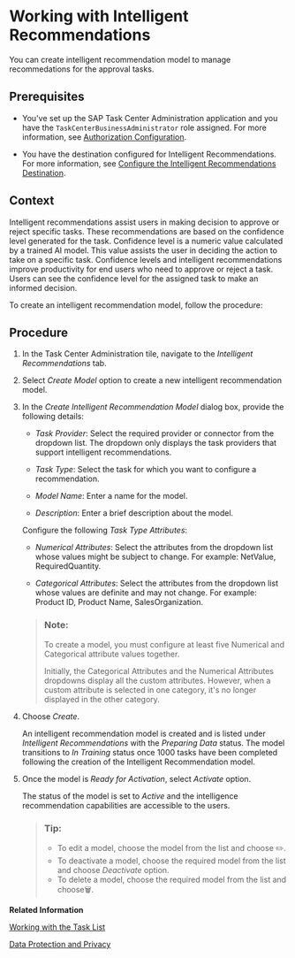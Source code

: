 <!-- loio340651ccd0724869b487f92411bda2c8 -->

<link rel="stylesheet" type="text/css" href="../css/sap-icons.css"/>

# Working with Intelligent Recommendations

You can create intelligent recommendation model to manage recommedations for the approval tasks.



<a name="loio340651ccd0724869b487f92411bda2c8__prereq_qm1_yw2_ccc"/>

## Prerequisites

-   You've set up the SAP Task Center Administration application and you have the `TaskCenterBusinessAdministrator` role assigned. For more information, see [Authorization Configuration](../60-security/authorization-configuration-75e4130.md).

-   You have the destination configured for Intelligent Recommendations. For more information, see [Configure the Intelligent Recommendations Destination](configure-the-intelligent-recommendations-destination-7c8900a.md).




<a name="loio340651ccd0724869b487f92411bda2c8__context_qll_yw2_ccc"/>

## Context

Intelligent recommendations assist users in making decision to approve or reject specific tasks. These recommendations are based on the confidence level generated for the task. Confidence level is a numeric value calculated by a trained AI model. This value assists the user in deciding the action to take on a specific task. Confidence levels and intelligent recommendations improve productivity for end users who need to approve or reject a task. Users can see the confidence level for the assigned task to make an informed decision.

To create an intelligent recommendation model, follow the procedure:



<a name="loio340651ccd0724869b487f92411bda2c8__steps_ot1_zw2_ccc"/>

## Procedure

1.  In the Task Center Administration tile, navigate to the *Intelligent Recommendations* tab.

2.  Select *Create Model* option to create a new intelligent recommendation model.

3.  In the *Create Intelligent Recommendation Model* dialog box, provide the following details:

    -   *Task Provider*: Select the required provider or connector from the dropdown list. The dropdown only displays the task providers that support intelligent recommendations.

    -   *Task Type*: Select the task for which you want to configure a recommendation.

    -   *Model Name*: Enter a name for the model.

    -   *Description*: Enter a brief description about the model.


    Configure the following *Task Type Attributes*:

    -   *Numerical Attributes*: Select the attributes from the dropdown list whose values might be subject to change. For example: NetValue, RequiredQuantity.

    -   *Categorical Attributes*: Select the attributes from the dropdown list whose values are definite and may not change. For example: Product ID, Product Name, SalesOrganization.


    > ### Note:  
    > To create a model, you must configure at least five Numerical and Categorical attribute values together.
    > 
    > Initially, the Categorical Attributes and the Numerical Attributes dropdowns display all the custom attributes. However, when a custom attribute is selected in one category, it's no longer displayed in the other category.

4.  Choose *Create*.

    An intelligent recommendation model is created and is listed under *Intelligent Recommendations* with the *Preparing Data* status. The model transitions to *In Training* status once 1000 tasks have been completed following the creation of the Intelligent Recommendation model.

5.  Once the model is *Ready for Activation*, select *Activate* option.

    The status of the model is set to *Active* and the intelligence recommendation capabilities are accessible to the users.

    > ### Tip:  
    > -   To edit a model, choose the model from the list and choose :pencil2:.
    > -   To deactivate a model, choose the required model from the list and choose *Deactivate* option.
    > -   To delete a model, choose the required model from the list and choose:wastebasket:.


**Related Information**  


[Working with the Task List](../70-using-the-web-app/working-with-the-task-list-fe4a8b3.md "In the SAP Task Center Web app, you can search for a specific task in the task list, and filter or sort your user tasks by predefined criteria. You can also refresh the task list and personalize the table columns.")

[Data Protection and Privacy](../60-security/data-protection-and-privacy-8bd310a.md "Governments place legal requirements on industry to protect data and privacy. We provide features and functions to help you meet these requirements.")

